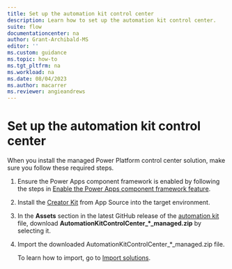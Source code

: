 ```yaml
---
title: Set up the automation kit control center
description: Learn how to set up the automation kit control center.
suite: flow
documentationcenter: na
author: Grant-Archibald-MS
editor: ''
ms.custom: guidance
ms.topic: how-to
ms.tgt_pltfrm: na
ms.workload: na
ms.date: 08/04/2023
ms.author: macarrer
ms.reviewer: angieandrews
---
```


# Set up the automation kit control center

When you install the managed Power Platform control center solution, make sure you follow these required steps.

1. Ensure the Power Apps component framework is enabled by following the steps in [Enable the Power Apps component framework feature](/power-apps/developer/component-framework/component-framework-for-canvas-apps#enable-the-power-apps-component-framework-feature").

1. Install the [Creator Kit](https://appsource.microsoft.com/product/dynamics-365/microsoftpowercatarch.creatorkit1) from App Source into the target environment.

1. In the **Assets** section in the latest GitHub release of the [automation kit](https://github.com/microsoft/powercat-automation-kit/releases) file, download **AutomationKitControlCenter_*_managed.zip** by selecting it.

1. Import the downloaded AutomationKitControlCenter_*_managed.zip file.

    To learn how to import, go to [Import solutions](/power-apps/maker/data-platform/import-update-export-solutions).
